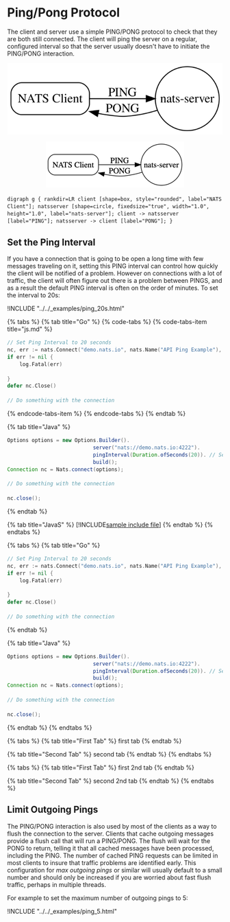 # Ping/Pong Protocol

The client and server use a simple PING/PONG protocol to check that they are both still connected. The client will ping the server on a regular, configured interval so that the server usually doesn't have to initiate the PING/PONG interaction.

![alt text](/assets/images/pingpong.svg "Ping Pong")

<p align="center">
<img src="/assets/images/pingpong.png">
    </p>

`digraph g { rankdir=LR client [shape=box, style="rounded", label="NATS Client"]; natsserver [shape=circle, fixedsize="true", width="1.0", height="1.0", label="nats-server"]; client -> natsserver [label="PING"]; natsserver -> client [label="PONG"]; }`

## Set the Ping Interval

If you have a connection that is going to be open a long time with few messages traveling on it, setting this PING interval can control how quickly the client will be notified of a problem. However on connections with a lot of traffic, the client will often figure out there is a problem between PINGS, and as a result the default PING interval is often on the order of minutes. To set the interval to 20s:

!INCLUDE "../../\_examples/ping\_20s.html"

{% tabs %}
{% tab title="Go" %}
{% code-tabs %}
{% code-tabs-item title="js.md" %}
```go
// Set Ping Interval to 20 seconds
nc, err := nats.Connect("demo.nats.io", nats.Name("API Ping Example"), nats.PingInterval(20*time.Second))
if err != nil {
    log.Fatal(err)

}
defer nc.Close()

// Do something with the connection
```
{% endcode-tabs-item %}
{% endcode-tabs %}
{% endtab %}

{% tab title="Java" %}
```java
Options options = new Options.Builder().
                            server("nats://demo.nats.io:4222").
                            pingInterval(Duration.ofSeconds(20)). // Set Ping Interval
                            build();
Connection nc = Nats.connect(options);

// Do something with the connection

nc.close();
```
{% endtab %}

{% tab title="JavaS" %}
\[!INCLUDE[sample include file](https://github.com/gcolliso/docs_glc/tree/038466ae364e84dfbc6d59ae3fdd0c423104726e/developing-with-nats/intro/js.md)\]
{% endtab %}
{% endtabs %}

{% tabs %}
{% tab title="Go" %}
```go
// Set Ping Interval to 20 seconds
nc, err := nats.Connect("demo.nats.io", nats.Name("API Ping Example"), nats.PingInterval(20*time.Second))
if err != nil {
    log.Fatal(err)

}
defer nc.Close()

// Do something with the connection
```
{% endtab %}

{% tab title="Java" %}
```java
Options options = new Options.Builder().
                            server("nats://demo.nats.io:4222").
                            pingInterval(Duration.ofSeconds(20)). // Set Ping Interval
                            build();
Connection nc = Nats.connect(options);

// Do something with the connection

nc.close();
```
{% endtab %}
{% endtabs %}

{% tabs %}
{% tab title="First Tab" %}
first tab
{% endtab %}

{% tab title="Second Tab" %}
second tab
{% endtab %}
{% endtabs %}

{% tabs %}
{% tab title="First Tab" %}
first 2nd tab
{% endtab %}

{% tab title="Second Tab" %}
second 2nd tab
{% endtab %}
{% endtabs %}

## Limit Outgoing Pings

The PING/PONG interaction is also used by most of the clients as a way to flush the connection to the server. Clients that cache outgoing messages provide a flush call that will run a PING/PONG. The flush will wait for the PONG to return, telling it that all cached messages have been processed, including the PING. The number of cached PING requests can be limited in most clients to insure that traffic problems are identified early. This configuration for _max outgoing pings_ or similar will usually default to a small number and should only be increased if you are worried about fast flush traffic, perhaps in multiple threads.

For example to set the maximum number of outgoing pings to 5:

!INCLUDE "../../\_examples/ping\_5.html"

